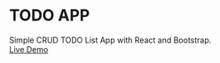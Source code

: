 # TODO APP

Simple CRUD TODO List App with React and Bootstrap.  
[Live Demo](https://mhmdali102-todo-list.netlify.app/)